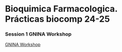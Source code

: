 # Bioquimica Farmacologica. Prácticas biocomp 24-25

### Session 1 GNINA Workshop
[GNINA Workshop](https://amoyag.github.com/Bioquimica_Farmacologica/blob/main/sesion1_gnina-workshop.ipynb)
 
